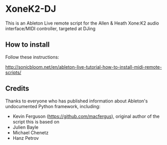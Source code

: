# XoneK2-DJ

This is an Ableton Live remote script for the Allen &amp; Heath Xone:K2 audio interface/MIDI controller, targeted at DJing

## How to install

Follow these instructions:

http://sonicbloom.net/en/ableton-live-tutorial-how-to-install-midi-remote-scripts/

## Credits

Thanks to everyone who has published information about Ableton's undocumented Python framework, including:

- Kevin Ferguson (https://github.com/macfergus), original author of the script this is based on
- Julien Bayle
- Michael Chenetz
- Hanz Petrov
